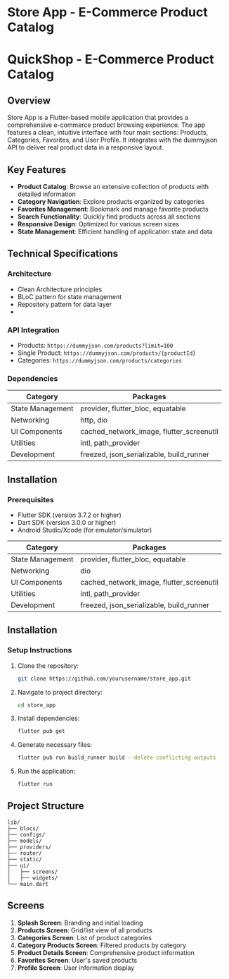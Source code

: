 
# Store App - E-Commerce Product Catalog

# QuickShop - E-Commerce Product Catalog

## Overview

Store App is a Flutter-based mobile application that provides a comprehensive e-commerce product browsing experience. The app features a clean, intuitive interface with four main sections: Products, Categories, Favorites, and User Profile. It integrates with the dummyjson API to deliver real product data in a responsive layout.

## Key Features

- **Product Catalog**: Browse an extensive collection of products with detailed information
- **Category Navigation**: Explore products organized by categories
- **Favorites Management**: Bookmark and manage favorite products
- **Search Functionality**: Quickly find products across all sections
- **Responsive Design**: Optimized for various screen sizes
- **State Management**: Efficient handling of application state and data

## Technical Specifications

### Architecture
- Clean Architecture principles
- BLoC pattern for state management
- Repository pattern for data layer
- 
### API Integration
- Products: `https://dummyjson.com/products?limit=100`
- Single Product: `https://dummyjson.com/products/{productId}`
- Categories: `https://dummyjson.com/products/categories`

### Dependencies

| Category         | Packages                                 |
| ---------------- | ---------------------------------------- |
| State Management | provider, flutter_bloc, equatable        |
| Networking       | http, dio                                |
| UI Components    | cached_network_image, flutter_screenutil |
| Utilities        | intl, path_provider                      |
| Development      | freezed, json_serializable, build_runner |

## Installation

### Prerequisites
- Flutter SDK (version 3.7.2 or higher)
- Dart SDK (version 3.0.0 or higher)
- Android Studio/Xcode (for emulator/simulator)


| Category          | Packages                          |
|-------------------|-----------------------------------|
| State Management  | provider, flutter_bloc, equatable |
| Networking        |  dio                        |
| UI Components     | cached_network_image, flutter_screenutil |
| Utilities         | intl, path_provider              |
| Development       | freezed, json_serializable, build_runner |

## Installation

### Setup Instructions

1. Clone the repository:
   ```bash
   git clone https://github.com/yourusername/store_app.git
   ```

2. Navigate to project directory:
   ```bash
   cd store_app
   ```

3. Install dependencies:
   ```bash
   flutter pub get
   ```

4. Generate necessary files:
   ```bash
   flutter pub run build_runner build --delete-conflicting-outputs
   ```

5. Run the application:
   ```bash
   flutter run
   ```

## Project Structure

```
lib/
├── blocs/
├── configs/
├── models/
├── providers/
├── router/
├── static/
├── ui/
│   ├── screens/
│   ├── widgets/
└── main.dart
```

## Screens

1. **Splash Screen**: Branding and initial loading
2. **Products Screen**: Grid/list view of all products
3. **Categories Screen**: List of product categories
4. **Category Products Screen**: Filtered products by category
5. **Product Details Screen**: Comprehensive product information
6. **Favorites Screen**: User's saved products
7. **Profile Screen**: User information display

